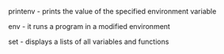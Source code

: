 printenv - prints the value of the specified environment variable

env - it runs a program in a modified environment

set - displays a lists of all variables and functions
